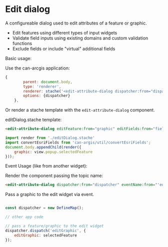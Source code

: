 # Edit dialog

A configureable dialog used to edit attributes of a feature or graphic.

 - Edit features using different types of input widgets
 - Validate field inputs using existing domains and custom validation functions
 - Exclude fields or include "virtual" additional fields

Basic usage: 

Use the can-arcgis application:
```javascript
{
        parent: document.body,
        type: 'renderer',
        renderer: stache('<edit-attribute-dialog dispatcher:from="dispatcher"  />'),
        options: {dispatcher}
    },
```

Or render a stache template with the `edit-attribute-dialog` component. 

editDialog.stache template:
```html
<edit-attribute-dialog editFeature:from="graphic" editFields:from="fields">
```

```javascript
import render from './editDialog.stache'
import convertEsriFields from 'can-argis/util/convertEsriFields';
document.body.appendChild(render({
    graphic: view.popup.selectedFeature
}));
```

Event Usage (like from another widget):

Render the component passing the topic name:
```html
<edit-attribute-dialog dispatcher:from="dispatcher" eventName:from="'editGraphic'" />
```

Pass a graphic to the edit widget via event.
```javascript

const dispatcher = new DefineMap();

// other app code

// pass a feature/graphic to the edit widget
dispatcher.dispatch('editGraphic', {
    editGraphic: selectedFeature
});
```